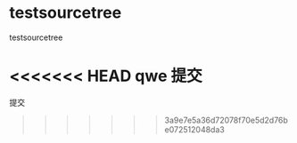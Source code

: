 # testsourcetree
testsourcetree


<<<<<<< HEAD
qwe 
提交
=======

提交

>>>>>>> 3a9e7e5a36d72078f70e5d2d76be072512048da3
